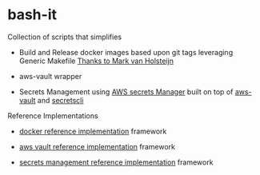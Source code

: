 # bash-it

Collection of scripts that simplifies 

- Build and Release docker images based upon git tags leveraging Generic Makefile [Thanks to Mark van Holsteijn](https://github.com/mvanholsteijn/docker-makefile)

- aws-vault wrapper

- Secrets Management using [AWS secrets Manager](https://aws.amazon.com/secrets-manager/) built on top of [aws-vault](https://github.com/99designs/aws-vault) and [secretscli](https://github.com/tedivm/secretcli)


Reference Implementations

- [docker reference implementation](reference-implementation/docker-ri.bash) framework

- [aws vault reference implementation](reference-implementation/aws-vault-ri.bash) framework

- [secrets management reference implementation](reference-implementation/secrets-manager-ri.bash) framework



